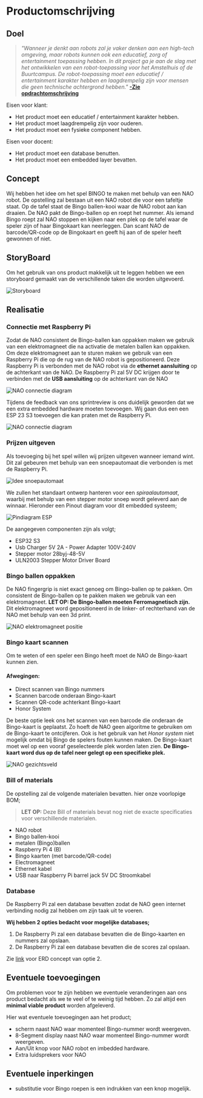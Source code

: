 
# Productomschrijving

## Doel

>*"Wanneer je denkt aan robots zal je vaker denken aan een high-tech omgeving, maar robots kunnen ook een educatief, zorg of entertainment toepassing hebben. In dit project ga je aan de slag met het ontwikkelen van een robot-toepassing voor het Amstelhuis of de Buurtcampus. De robot-toepassing moet een educatief / entertainment karakter hebben en laagdrempelig zijn voor mensen die geen technische achtergrond hebben."*
[**-Zie opdrachtomschrijving**](../opdracht/assignment.md)

Eisen voor klant:

- Het product moet een educatief / entertainment karakter hebben.
- Het product moet laagdrempelig zijn voor ouderen.
- Het product moet een fysieke component hebben.

Eisen voor docent:

- Het product moet een database benutten.
- Het product moet een embedded layer bevatten.

## Concept

Wij hebben het idee om het spel BINGO te maken met behulp van een NAO robot. De opstelling zal bestaan uit een NAO robot die voor een tafeltje staat. Op de tafel staat de Bingo ballen-kooi waar de NAO robot aan kan draaien. De NAO pakt de Bingo-ballen op en roept het nummer. Als iemand Bingo roept zal NAO stoppen en kijken naar een plek op de tafel waar de speler zijn of haar Bingokaart kan neerleggen. Dan scant NAO de barcode/QR-code op de Bingokaart en geeft hij aan of de speler heeft gewonnen of niet.

## StoryBoard

Om het gebruik van ons product makkelijk uit te leggen hebben we een storyboard gemaakt van de verschillende taken die worden uitgevoerd.

![Storyboard](../assets/storyboard.png)

## Realisatie

### Connectie met Raspberry Pi

Zodat de NAO consistent de Bingo-ballen kan oppakken maken we gebruik van een elektromagneet die na activatie de metalen ballen kan oppakken. Om deze elektromagneet aan te sturen maken we gebruik van een Raspberry Pi die op de rug van de NAO robot is gepositioneerd. Deze Raspberry Pi is verbonden met de NAO robot via de **ethernet aansluiting** op de achterkant van de NAO. De Raspberry Pi zal 5V DC krijgen door te verbinden met de **USB aansluiting** op de achterkant van de NAO

![NAO connectie diagram](../assets/naoConnectionDiagram.png)

Tijdens de feedback van ons sprintreview is ons duidelijk geworden dat we een extra embedded hardware moeten toevoegen. Wij gaan dus een een ESP 23 S3 toevoegen die kan praten met de Raspberry Pi.

![NAO connectie diagram](../assets/naoConnectionDiagramv2.png)

### Prijzen uitgeven

Als toevoeging bij het spel willen wij prijzen uitgeven wanneer iemand wint. Dit zal gebeuren met behulp van een snoepautomaat die verbonden is met de Raspberry Pi.

![Idee snoepautomaat](../assets/OntwerpPrijzenUitgeven.png)

We zullen het standaart ontwerp hanteren voor een *spiraalautomaat*, waarbij met behulp van een stepper motor snoep wordt geleverd aan de winnaar. Hieronder een Pinout diagram voor dit embedded systeem;

![Pindiagram ESP](../assets/pinoutDiagram.png)

De aangegeven componenten zijn als volgt;

- ESP32 S3
- Usb Charger 5V 2A - Power Adapter 100V-240V
- Stepper motor 28byj-48-5V
- ULN2003 Stepper Motor Driver Board

### Bingo ballen oppakken

De NAO fingergrip is niet exact genoeg om Bingo-ballen op te pakken. Om consistent de Bingo-ballen op te pakken maken we gebruik van een elektromagneet. **LET OP: De Bingo-ballen moeten Ferromagnetisch zijn.** Dit elektromagneet word gepositioneerd in de linker- of rechterhand van de NAO met behulp van een 3d print.

![NAO elektromagneet positie](../assets/naoElectromagnetPosition.png)

### Bingo kaart scannen

Om te weten of een speler een Bingo heeft moet de NAO de Bingo-kaart kunnen zien.

#### Afwegingen:

- Direct scannen van Bingo nummers
- Scannen barcode onderaan Bingo-kaart
- Scannen QR-code achterkant Bingo-kaart
- Honor System

De beste optie leek ons het scannen van een barcode die onderaan de Bingo-kaart is geplaatst. Zo hoeft de NAO geen algoritme te gebruiken om de Bingo-kaart te ontcijferen. Ook is het gebruik van het *Honor system* niet mogelijk omdat bij Bingo de spelers fouten kunnen maken. De Bingo-kaart moet wel op een vooraf geselecteerde plek worden laten zien. **De Bingo-kaart word dus op de tafel neer gelegt op een specifieke plek.**

![NAO gezichtsveld](../assets/naoVisualField.png)

### Bill of materials

De opstelling zal de volgende materialen bevatten. hier onze voorlopige BOM;

>**LET OP:** Deze Bill of materials bevat nog niet de exacte specificaties voor verschillende materialen.

- NAO robot
- Bingo ballen-kooi
- metalen (Bingo)ballen
- Raspberry Pi 4 (B)
- Bingo kaarten (met barcode/QR-code)
- Electromagneet
- Ethernet kabel
- USB naar Raspberry Pi barrel jack 5V DC Stroomkabel

### Database

De Raspberry Pi zal een database bevatten zodat de NAO geen internet verbinding nodig zal hebben om zijn taak uit te voeren.

**Wij hebben 2 opties bedacht voor mogelijke databases;**

1. De Raspberry Pi zal een database bevatten die de Bingo-kaarten en nummers zal opslaan.
2. De Raspberry Pi zal een database bevatten die de scores zal opslaan.

Zie [link](../database/database_erd_concept.md) voor ERD concept van optie 2.

## Eventuele toevoegingen

Om problemen voor te zijn hebben we eventuele veranderingen aan ons product bedacht als we te veel of te weinig tijd hebben. Zo zal altijd een **minimal viable product** worden afgeleverd.

Hier wat eventuele toevoegingen aan het product;

- scherm naast NAO waar momenteel Bingo-nummer wordt weergeven.
- 8-Segment display naast NAO waar momenteel Bingo-nummer wordt weergeven.
- Aan/Uit knop voor NAO robot en imbedded hardware.
- Extra luidsprekers voor NAO

## Eventuele inperkingen

- substitutie voor Bingo roepen is een indrukken van een knop mogelijk.